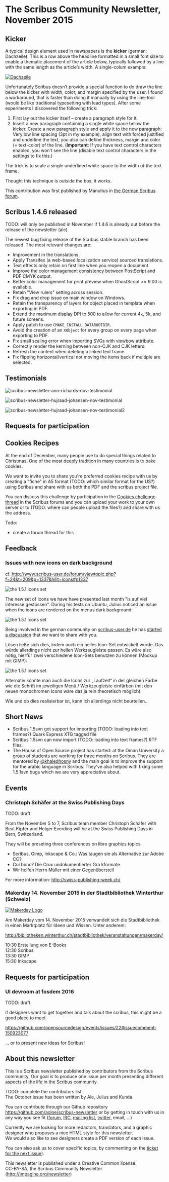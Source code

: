 # The Scribus Community Newsletter, November 2015

## Kicker
A typical design element used in newspapers is the **kicker** (german: Dachzeile): This is a row above the headline formatted in a small font size to enable a thematic placement of the article below, typically followed by a line with the same length as the article’s width. A single-colum example:

[![Dachzeile](images/dachzeile-preview.png)](images/dachzeile.png)

Unfortunately Scribus doesn’t provide a special function to do draw the line below the kicker with width, color, and margin specified by the user. I found a workaround, that is faster than doing it manually by using the line-tool (would be like traditional typesetting with lead types).
After some experiments I discovered the following trick:

1. First lay out the kicker itself – create a paragraph style for it.
2. Insert a new paragraph containing a single white space below the kicker. Create a new paragraph style and apply it to the new paragraph: Very low line spacing (3pt in my example), align text with forced justified and underline the text, you also can define thickness, margin and color (= text-color) of the line. (__Important__: If you have text control characters enabled, you won’t see the line (disable text control characters in the settings to fix this.)

The trick is to scale a single underlined white space to the width of the text frame.

Thought this technique is outside the box, it works.

This contribution was first published by Manutius in [the German Scribus forum](http://scribus-user.de/forum).

## Scribus 1.4.6 released

TODO: will only be published in November if 1.4.6 is already out before the release of the newsletter (ale)

The newest bug fixing release of the Scribus stable branch has been released. The most relevant changes are:

- Improvement in the translations.
- Apply Transifex (a web-based localization service) sourced translations.
- Text effects only retain on first line when you reopen a document.
- Improve the color management consistency between PostScript and PDF CMYK output.
- Better color management for print preview when GhostScript >= 9.00 is available.
- Retain "View rulers" setting across session.
- Fix drag and drop issue on main window on Windows.
- Retain the transparency of layers for object placed in template when exporting in PDF.
- Extend the maximum display DPI to 500 to allow for current 4k, 5k, and future screens.
- Apply patch to use `CMAKE_INSTALL_DATAROOTDIR`.
- Avoid the creation of an `XObject` for every group on every page when exporting to PDF.
- Fix small scaling error when importing SVGs with viewbow attribute.
- Correctly render the kerning between non-CJK and CJK letters.
- Refresh the content when deleting a linked text frame.
- Fix flipping horizontal/vertical not moving the items back if multiple are selected.

## Testimonials

![scribus-newsletter-ann-richards-nov-testimonial](images/testimonial-ann-richards.png)

![scribus-newsletter-hujraad-johansen-nov-testimonial](images/testimonial-hujraad-johansen.png)

![scribus-newsletter-hujraad-johansen-nov-testimonial2](images/testimonial-hujraad-johansen-2.png)

## Requests for participation

## Cookies Recipes

At the end of December, many people use to do special things related to Christmas. One of the most deeply tradition in many countries is to bake cookies.

We want to invite you to share you're preferred cookies recipe with us by creating a "fiche" in A5 format (TODO: which similar format for the US?) using Scribus and share with us both the PDF and the scribus project file.

You can discuss this challenge by participation in the [Cookies challenge thread]() in the Scribus forums and you can upload your work to your own server or to (TODO: where can people upload the files?) and share with us the address.


Todo:
- create a forum thread for this

## Feedback

### Issues with new icons on dark background

cf. <http://www.scribus-user.de/forum/viewtopic.php?f=24&t=209&p=1337&hilit=icons#p1337>

![the 1.5.1 icons set](images/feedbkack-icons-ui.png)

The new set of icons we have have presented last month "is auf viel interesse gestossen". During his tests on Ubuntu, Julius noticed an issue when the icons are rendered on the menus dark background:

![the 1.5.1 icons set](images/feedbkack-icons-dark-menus.png)

Being involved in the german community on [scribus-user.de](http://scribus-user.de/forum/) he has [started a discussion](http://www.scribus-user.de/forum/viewtopic.php?f=24&t=209) that we want to share with you.

Lösen ließe sich dies, indem auch ein helles Icon-Set entwickelt würde. Das würde allerdings nicht zur hellen Werkzeugleiste passen. Es wäre also nötig, hierfür zwei verschiedene Icon-Sets benutzen zu können (Mockup mit GIMP):

![the 1.5.1 icons set](images/feedbkack-icons-sketch.png)


Alternativ könnte man auch die Icons zur „Laufzeit“ in der gleichen Farbe wie die Schrift im jeweiligen Menü / Werkzeugleiste einfärben (mit den neuen monochromen Icons wäre das ja rein theoretisch möglich).

Wie und ob dies realisierbar ist, kann ich allerdings nicht beurteilen...

## Short News

- Scribus 1.5svn got support for importing (TODO: loading into text frames?) Quark Express XTG tagged file
- Scribus 1.5svn can now import (TODO: loading into text frames?) RTF files.
- The House of Open Source project has started: at the Oman University a group of students are working for three months on Scribus. They are mentored by [@khaledhosny](https://github.com/khaledhosny) and the main goal is to improve the support for the arabic language in Scribus. They've also helped with fixing some 1.5.1svn bugs which we are very appreciative about. 

## Events

### Christoph Schäfer at the Swiss Publishing Days

TODO: draft

From the November 5 to 7, Scribus team member Christoph Schäfer with  Beat Kipfer and Holger Everding will be at the Swiss Publishing Days in Bern, Switzerland.

They will be preseting three conferences on libre graphics topics:

- Scribus, Gimp, Inkscape & Co.: Was taugen sie als Alternative zur Adobe CC? 
- Cui bono? Die Crux undokumentierter Gra kformate
- Wir helfen Herrn Müller mit einer Gegenüberstell

For more information: <http://swiss-publishing-week.ch/>

### Makerday 14. November 2015 in der Stadtbibliothek Winterthur (Schweiz)

[![Makerday Logo](images/event-makerday-winterthur.png)](http://bibliotheken.winterthur.ch/stadtbibliothek/veranstaltungen/makerday/)

Am Makerday vom 14. November 2015 verwandelt sich die Stadtbibliothek in einen Marktplatz für Ideen und Wissen. Unter anderem:

<http://bibliotheken.winterthur.ch/stadtbibliothek/veranstaltungen/makerday/>  

10:30 Erstellung von E-Books  
12:30 Scribus  
13:30 GIMP  
15:30 Inkscape


## Requests for participation

### UI devroom at fosdem 2016

TODO: draft

if designers want to get together and talk about the scribus, this might be a good place to meet

https://github.com/opensourcedesign/events/issues/22#issuecomment-150923077

... or to present new ideas for Scribus!

## About this newsletter

This is a Scribus newsletter published by contributors from the Scribus community.
Our goal is to produce one issue per month presenting different aspects of the life in the Scribus community.

TODO: complete the contributors list  
The October issue has been written by Ale, Julius and Kunda

You can contribute through our Github repository <https://github.com/aoloe/scribus-newsletter> or by getting in touch with us in any way you see fit ([forum](http://forums.scribus.net), [IRC](http://webchat.freenode.net/?channels=scribus), [mailing list](http://lists.scribus.net), [twitter](https://twitter.com/scribus), email, ...)

Currently we are looking for more redactors, translators, and a graphic designer who proposes a nice HTML style for this newsletter.  
We would also like to see designers create a PDF version of each issue.

You can also ask us to cover specific topics, by commenting on the [ticket for the next issue](https://github.com/aoloe/scribus-newsletter/issues/14)).

This newsletter is published under a Creative Common license:  
CC-BY-SA, the Scribus Community Newsletter (<http://impagina.org/newsletter>)
